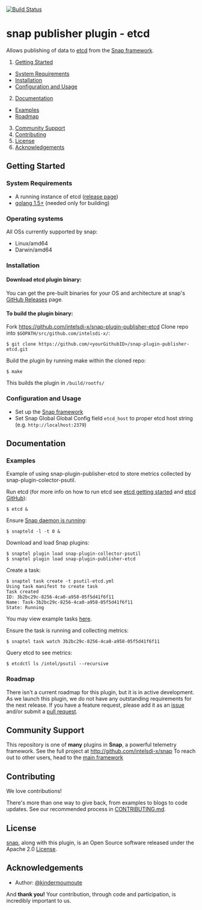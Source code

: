 [![Build Status](https://travis-ci.com/intelsdi-x/snap-plugin-publisher-etcd.svg?token=T9mMhEjMRckyN65RdWFp&branch=master)](https://travis-ci.org/intelsdi-x/snap-plugin-publisher-etcd)


# snap publisher plugin - etcd

Allows publishing of data to [etcd](https://coreos.com/etcd/) from the [Snap framework](http://github.com:intelsdi-x/snap).

1. [Getting Started](#getting-started)
  * [System Requirements](#system-requirements)
  * [Installation](#installation)
  * [Configuration and Usage](configuration-and-usage)
2. [Documentation](#documentation)
  * [Examples](#examples)
  * [Roadmap](#roadmap)
3. [Community Support](#community-support)
4. [Contributing](#contributing)
5. [License](#license-and-authors)
6. [Acknowledgements](#acknowledgements)

## Getting Started
### System Requirements
* A running instance of etcd ([release page](https://github.com/coreos/etcd/releases/))
* [golang 1.5+](https://golang.org/dl/) (needed only for building)

### Operating systems
All OSs currently supported by snap:
* Linux/amd64
* Darwin/amd64

### Installation
#### Download etcd plugin binary:
You can get the pre-built binaries for your OS and architecture at snap's [GitHub Releases](https://github.com/intelsdi-x/snap/releases) page.

#### To build the plugin binary:
Fork https://github.com/intelsdi-x/snap-plugin-publisher-etcd
Clone repo into `$GOPATH/src/github.com/intelsdi-x/`:

```
$ git clone https://github.com/<yourGithubID>/snap-plugin-publisher-etcd.git
```

Build the plugin by running make within the cloned repo:
```
$ make
```
This builds the plugin in `/build/rootfs/`

### Configuration and Usage
* Set up the [Snap framework](https://github.com/intelsdi-x/snap/blob/master/README.md#getting-started)
* Set Snap Global Global Config field `etcd_host` to proper etcd host string (e.g. `http://localhost:2379`)

## Documentation

### Examples
Example of using snap-plugin-publisher-etcd to store metrics collected by snap-plugin-colector-psutil.

Run etcd (for more info on how to run etcd see [etcd getting started](https://coreos.com/etcd/docs/latest/getting-started-with-etcd.html) and [etcd GitHub](https://github.com/coreos/etcd)):
```
$ etcd &
```

Ensure [Snap daemon is running](https://github.com/intelsdi-x/snap#running-snap):
```
$ snapteld -l -t 0 &
```
Download and load Snap plugins:
```
$ snaptel plugin load snap-plugin-collector-psutil
$ snaptel plugin load snap-plugin-publisher-etcd
```
Create a task:
```
$ snaptel task create -t psutil-etcd.yml
Using task manifest to create task
Task created
ID: 3b2bc29c-8256-4ca0-a958-05f5d41f6f11
Name: Task-3b2bc29c-8256-4ca0-a958-05f5d41f6f11
State: Running
```
You may view example tasks [here](https://github.com/intelsdi-x/snap-plugin-publisher-etcd/blob/master/examples/tasks/).

Ensure the task is running and collecting metrics:
```
$ snaptel task watch 3b2bc29c-8256-4ca0-a958-05f5d41f6f11
```
Query etcd to see metrics:
```
$ etcdctl ls /intel/psutil --recursive
```


### Roadmap
There isn't a current roadmap for this plugin, but it is in active development. As we launch this plugin, we do not have any outstanding requirements for the next release. If you have a feature request, please add it as an [issue](https://github.com/intelsdi-x/snap-plugin-publisher-etcd/issues/new) and/or submit a [pull request](https://github.com/intelsdi-x/snap-plugin-publisher-etcd/pulls).

## Community Support
This repository is one of **many** plugins in **Snap**, a powerful telemetry framework. See the full project at http://github.com/intelsdi-x/snap To reach out to other users, head to the [main framework](https://github.com/intelsdi-x/snap#community-support)

## Contributing
We love contributions!

There's more than one way to give back, from examples to blogs to code updates. See our recommended process in [CONTRIBUTING.md](CONTRIBUTING.md).

## License
[snap](http://github.com:intelsdi-x/snap), along with this plugin, is an Open Source software released under the Apache 2.0 [License](LICENSE).

## Acknowledgements
* Author: [@kindermoumoute](https://github.com/kindermoumoute/)

And **thank you!** Your contribution, through code and participation, is incredibly important to us.
